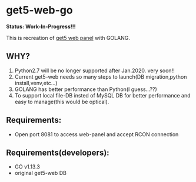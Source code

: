 get5-web-go
===========================
**Status: Work-In-Progress!!!**

This is recreation of [get5 web panel](https://github.com/splewis/get5-web) with GOLANG.

## WHY?
1. Python2.7 will be no longer supported after Jan.2020. very soon!!
2. Current get5-web needs so many steps to launch(DB migration,python install,venv,etc...)
3. GOLANG has better performance than Python(I guess...??)
4. To support local file-DB insted of MySQL DB for better performance and easy to manage(this would be optical).

## Requirements:
- Open port 8081 to access web-panel and accept RCON connection

## Requirements(developers):
- GO v1.13.3
- original get5-web DB
